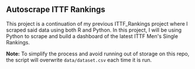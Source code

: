 ## Autoscrape ITTF Rankings

This project is a continuation of my previous ITTF_Rankings project where I scraped said data using both R and Python. In this project, I will be using Python to scrape and build a dashboard of the latest ITTF Men's Single Rankings.

__Note:__ To simplify the process and avoid running out of storage on this repo, the script will overwrite `data/dataset.csv` each time it is run.